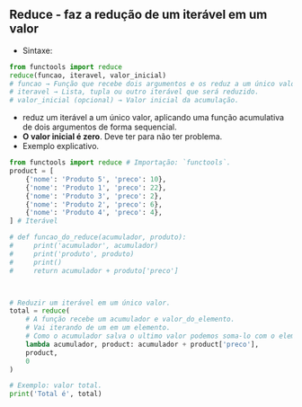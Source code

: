 ## Reduce - faz a redução de um iterável em um valor
- Sintaxe: 
``` py
from functools import reduce
reduce(funcao, iteravel, valor_inicial)
# funcao → Função que recebe dois argumentos e os reduz a um único valor.
# iteravel → Lista, tupla ou outro iterável que será reduzido.
# valor_inicial (opcional) → Valor inicial da acumulação.

```
- reduz um iterável a um único valor, aplicando uma função acumulativa de dois argumentos de forma sequencial.
- **O valor inicial é zero**. Deve ter para não ter problema.
- Exemplo explicativo. 
```py
from functools import reduce # Importação: `functools`.
product = [
    {'nome': 'Produto 5', 'preco': 10},
    {'nome': 'Produto 1', 'preco': 22},
    {'nome': 'Produto 3', 'preco': 2},
    {'nome': 'Produto 2', 'preco': 6},
    {'nome': 'Produto 4', 'preco': 4},
] # Iterável

# def funcao_do_reduce(acumulador, produto):
#     print('acumulador', acumulador)
#     print('produto', produto)
#     print()
#     return acumulador + produto['preco']



# Reduzir um iterável em um único valor.
total = reduce(
    # A função recebe um acumulador e valor_do_elemento.
    # Vai iterando de um em um elemento. 
    # Como o acumulador salva o ultimo valor podemos soma-lo com o elemento numerico. 
    lambda acumulador, product: acumulador + product['preco'],
    product,
    0
)

# Exemplo: valor total.
print('Total é', total)
```